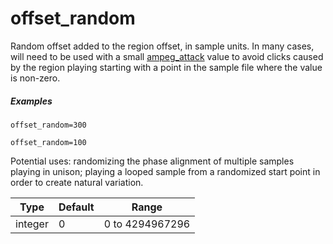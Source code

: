 # offset_random

Random offset added to the region offset, in sample units. In many cases, will
need to be used with a small [ampeg_attack](ampeg_attack) value to avoid clicks
caused by the region playing starting with a point in the sample file where the
value is non-zero.

##### Examples

```
offset_random=300

offset_random=100
```

Potential uses: randomizing the phase alignment of multiple samples playing in
unison; playing a looped sample from a randomized start point in order to create
natural variation.

| Type    | Default | Range           |
| ---     | ---     | ---             |
| integer | 0       | 0 to 4294967296 |
